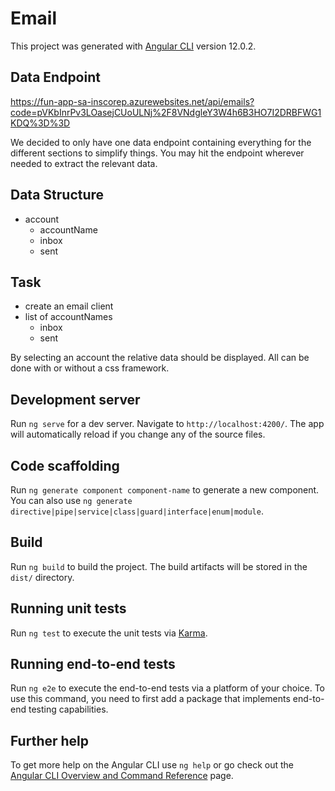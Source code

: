 # Email

This project was generated with [Angular CLI](https://github.com/angular/angular-cli) version 12.0.2.

## Data Endpoint
https://fun-app-sa-inscorep.azurewebsites.net/api/emails?code=pVKbInrPv3LOasejCUoULNj%2F8VNdgleY3W4h6B3HO7I2DRBFWG1KDQ%3D%3D

We decided to only have one data endpoint containing everything for the different sections to simplify things. 
You may hit the endpoint wherever needed to extract the relevant data.

## Data Structure
- account
  - accountName
  - inbox
  - sent

## Task
- create an email client 
- list of accountNames
  - inbox
  - sent

By selecting an account the relative data should be displayed.
All can be done with or without a css framework.

## Development server

Run `ng serve` for a dev server. Navigate to `http://localhost:4200/`. The app will automatically reload if you change any of the source files.

## Code scaffolding

Run `ng generate component component-name` to generate a new component. You can also use `ng generate directive|pipe|service|class|guard|interface|enum|module`.

## Build

Run `ng build` to build the project. The build artifacts will be stored in the `dist/` directory.

## Running unit tests

Run `ng test` to execute the unit tests via [Karma](https://karma-runner.github.io).

## Running end-to-end tests

Run `ng e2e` to execute the end-to-end tests via a platform of your choice. To use this command, you need to first add a package that implements end-to-end testing capabilities.

## Further help

To get more help on the Angular CLI use `ng help` or go check out the [Angular CLI Overview and Command Reference](https://angular.io/cli) page.
